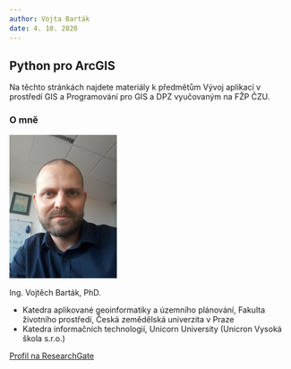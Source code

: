 ```yaml
---
author: Vojta Barták
date: 4. 10. 2020
---
```


## Python pro ArcGIS

Na těchto stránkách najdete materiály k předmětům Vývoj aplikací v prostředí GIS a Programování pro GIS a DPZ vyučovaným na FŽP ČZU.

### O mně

<img src="images\profilovka_small.jpg" style="zoom:25%;" />

Ing. Vojtěch Barták, PhD.

- Katedra aplikované geoinformatiky a územního plánování, Fakulta životního prostředí, Česká zemědělská univerzita v Praze
- Katedra informačních technologií, Unicorn University (Unicron Vysoká škola s.r.o.)

[Profil na ResearchGate](https://www.researchgate.net/profile/Vojtech_Bartak2)


